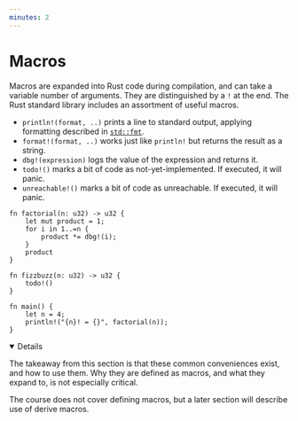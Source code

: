 ```yaml
---
minutes: 2
---
```


# Macros

Macros are expanded into Rust code during compilation, and can take a variable
number of arguments. They are distinguished by a `!` at the end. The Rust
standard library includes an assortment of useful macros.

- `println!(format, ..)` prints a line to standard output, applying formatting
  described in [`std::fmt`](https://doc.rust-lang.org/std/fmt/index.html).
- `format!(format, ..)` works just like `println!` but returns the result as a
  string.
- `dbg!(expression)` logs the value of the expression and returns it.
- `todo!()` marks a bit of code as not-yet-implemented. If executed, it will
  panic.
- `unreachable!()` marks a bit of code as unreachable. If executed, it will
  panic.

```rust,editable
fn factorial(n: u32) -> u32 {
    let mut product = 1;
    for i in 1..=n {
        product *= dbg!(i);
    }
    product
}

fn fizzbuzz(n: u32) -> u32 {
    todo!()
}

fn main() {
    let n = 4;
    println!("{n}! = {}", factorial(n));
}
```

<details open='true'>

The takeaway from this section is that these common conveniences exist, and how
to use them. Why they are defined as macros, and what they expand to, is not
especially critical.

The course does not cover defining macros, but a later section will describe use
of derive macros.

</details>
